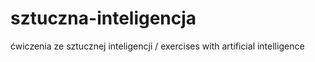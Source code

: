 # sztuczna-inteligencja
ćwiczenia ze sztucznej inteligencji / exercises with artificial intelligence
